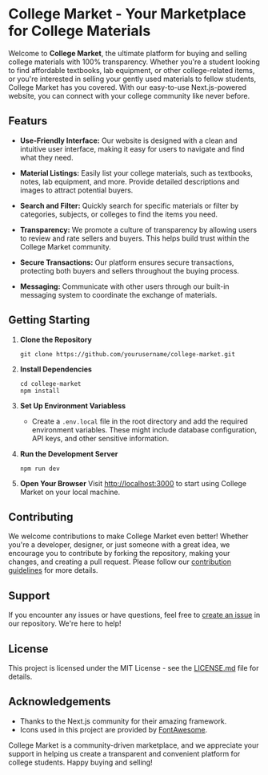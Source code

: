 # College Market - Your Marketplace for College Materials

Welcome to **College Market**, the ultimate platform for buying and selling college materials with 100% transparency. Whether you're a student looking to find affordable textbooks, lab equipment, or other college-related items, or you're interested in selling your gently used materials to fellow students, College Market has you covered. With our easy-to-use Next.js-powered website, you can connect with your college community like never before.

## Featurs

- **Use-Friendly Interface:** Our website is designed with a clean and intuitive user interface, making it easy for users to navigate and find what they need.

- **Material Listings:** Easily list your college materials, such as textbooks, notes, lab equipment, and more. Provide detailed descriptions and images to attract potential buyers.

- **Search and Filter:** Quickly search for specific materials or filter by categories, subjects, or colleges to find the items you need.

- **Transparency:** We promote a culture of transparency by allowing users to review and rate sellers and buyers. This helps build trust within the College Market community.

- **Secure Transactions:** Our platform ensures secure transactions, protecting both buyers and sellers throughout the buying process.

- **Messaging:** Communicate with other users through our built-in messaging system to coordinate the exchange of materials.




## Getting Starting

1. **Clone the Repository**
   ```shell
   git clone https://github.com/yourusername/college-market.git
   ```

2. **Install Dependencies**
   ```shell
   cd college-market
   npm install
   ```

3. **Set Up Environment Variabless**
   - Create a `.env.local` file in the root directory and add the required environment variables. These might include database configuration, API keys, and other sensitive information.

4. **Run the Development Server**
   ```shell
   npm run dev
   ```

5. **Open Your Browser**
   Visit [http://localhost:3000](http://localhost:3000) to start using College Market on your local machine.

## Contributing

We welcome contributions to make College Market even better! Whether you're a developer, designer, or just someone with a great idea, we encourage you to contribute by forking the repository, making your changes, and creating a pull request. Please follow our [contribution guidelines](CONTRIBUTING.md) for more details.

## Support

If you encounter any issues or have questions, feel free to [create an issue](https://github.com/yourusername/college-market/issues) in our repository. We're here to help!

## License

This project is licensed under the MIT License - see the [LICENSE.md](LICENSE.md) file for details.

## Acknowledgements

- Thanks to the Next.js community for their amazing framework.
- Icons used in this project are provided by [FontAwesome](https://fontawesome.com/).

College Market is a community-driven marketplace, and we appreciate your support in helping us create a transparent and convenient platform for college students. Happy buying and selling!
